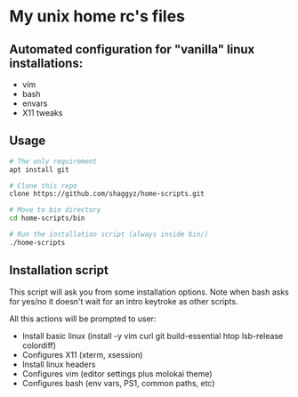# My unix home rc's files

## Automated configuration for "vanilla" linux installations:

- vim
- bash
- envars
- X11 tweaks

## Usage

```bash
# The only requirement
apt install git

# Clone this repo
clone https://github.com/shaggyz/home-scripts.git

# Move to bin directory
cd home-scripts/bin

# Run the installation script (always inside bin/)
./home-scripts
```

## Installation script

This script will ask you from some installation options. Note when bash asks for yes/no it doesn't wait for an intro keytroke as other scripts.

All this actions will be prompted to user:

- Install basic linux (install -y vim curl git build-essential htop lsb-release colordiff)
- Configures X11 (xterm, xsession)
- Install linux headers
- Configures vim (editor settings plus molokai theme)
- Configures bash (env vars, PS1, common paths, etc)



